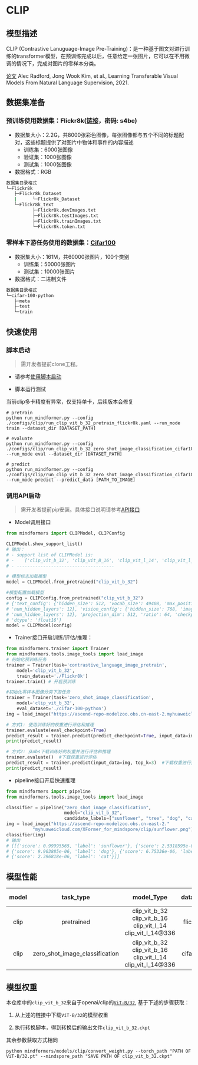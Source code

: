 # CLIP

## 模型描述

CLIP (Contrastive Lanuguage-Image Pre-Training)：是一种基于图文对进行训练的transformer模型，在预训练完成以后，任意给定一张图片，它可以在不用微调的情况下，完成对图片的零样本分类。

[论文](https://arxiv.org/abs/2103.00020) Alec Radford, Jong Wook Kim, et al., Learning Transferable Visual Models From Natural Language Supervision, 2021.

## 数据集准备

### 预训练使用数据集：Flickr8k([链接](https://pan.baidu.com/s/1LRlQUL1MRipPL4MLOdExzg)，密码: s4be)

- 数据集大小：2.2G，共8000张彩色图像，每张图像都与五个不同的标题配对，这些标题提供了对图片中物体和事件的内容描述
    - 训练集：6000张图像
    - 验证集：1000张图像
    - 测试集：1000张图像
- 数据格式：RGB

 ```bash
数据集目录格式
└─Flickr8k
    ├─Flickr8k_Dataset
    |      └─Flickr8k_Dataset
    └─Flickr8k_text
           ├─Flickr8k.devImages.txt
           ├─Flickr8k.testImages.txt
           ├─Flickr8k.trainImages.txt
           └─Flickr8k.token.txt
 ```

### 零样本下游任务使用的数据集：[Cifar100](http://www.cs.toronto.edu/~kriz/cifar-100-python.tar.gz)

- 数据集大小：161M，共60000张图片，100个类别
    - 训练集：50000张图片
    - 测试集：10000张图片
- 数据格式：二进制文件

 ```bash
数据集目录格式
└─cifar-100-python
    ├─meta
    ├─test  
    └─train  
 ```

## 快速使用

### 脚本启动

> 需开发者提前clone工程。

- 请参考[使用脚本启动](https://gitee.com/mindspore/transformer/blob/master/README.md#%E6%96%B9%E5%BC%8F%E4%B8%80clone-%E5%B7%A5%E7%A8%8B%E4%BB%A3%E7%A0%81)

- 脚本运行测试

当前clip多卡精度有异常，仅支持单卡，后续版本会修复

```shell
# pretrain
python run_mindformer.py --config ./configs/clip/run_clip_vit_b_32_pretrain_flickr8k.yaml --run_mode train --dataset_dir [DATASET_PATH]

# evaluate
python run_mindformer.py --config ./configs/clip/run_clip_vit_b_32_zero_shot_image_classification_cifar100.yaml --run_mode eval --dataset_dir [DATASET_PATH]

# predict
python run_mindformer.py --config ./configs/clip/run_clip_vit_b_32_zero_shot_image_classification_cifar100.yaml --run_mode predict --predict_data [PATH_TO_IMAGE]
```

### 调用API启动

> 需开发者提前pip安装。具体接口说明请参考[API接口](https://gitee.com/mindspore/transformer/wikis/API/)

- Model调用接口

```python
from mindformers import CLIPModel, CLIPConfig

CLIPModel.show_support_list()
# 输出：
# - support list of CLIPModel is:
# -    ['clip_vit_b_32', 'clip_vit_B_16', 'clip_vit_l_14', 'clip_vit_l_14@336']
# - -------------------------------------

# 模型标志加载模型
model = CLIPModel.from_pretrained("clip_vit_b_32")

#模型配置加载模型
config = CLIPConfig.from_pretrained("clip_vit_b_32")
# {'text_config': {'hidden_size': 512, 'vocab_size': 49408, 'max_position_embeddings': 77,
# 'num_hidden_layers': 12}, 'vision_config': {'hidden_size': 768, 'image_size': 224, 'patch_size': 32,
# 'num_hidden_layers': 12}, 'projection_dim': 512, 'ratio': 64, 'checkpoint_name_or_path': 'clip_vit_b_32',
# 'dtype': 'float16'}
model = CLIPModel(config)
```

- Trainer接口开启训练/评估/推理：

```python
from mindformers.trainer import Trainer
from mindformers.tools.image_tools import load_image
# 初始化预训练任务
trainer = Trainer(task='contrastive_language_image_pretrain',
    model='clip_vit_b_32',
    train_dataset='./Flickr8k')
trainer.train() # 开启预训练

#初始化零样本图像分类下游任务
trainer = Trainer(task='zero_shot_image_classification',
    model='clip_vit_b_32',
    eval_dataset='./cifar-100-python')  
img = load_image("https://ascend-repo-modelzoo.obs.cn-east-2.myhuaweicloud.com/XFormer_for_mindspore/clip/sunflower.png")

# 方式1: 使用训练好的权重进行评估和推理
trainer.evaluate(eval_checkpoint=True)
predict_result = trainer.predict(predict_checkpoint=True, input_data=img, top_k=3)
print(predict_result)

# 方式2: 从obs下载训练好的权重并进行评估和推理
trainer.evaluate()  #下载权重进行评估
predict_result = trainer.predict(input_data=img, top_k=3)  #下载权重进行推理
print(predict_result)
```

- pipeline接口开启快速推理

```python
from mindformers import pipeline
from mindformers.tools.image_tools import load_image

classifier = pipeline("zero_shot_image_classification",
                      model="clip_vit_b_32",
                      candidate_labels=["sunflower", "tree", "dog", "cat", "toy"])
img = load_image("https://ascend-repo-modelzoo.obs.cn-east-2."
          "myhuaweicloud.com/XFormer_for_mindspore/clip/sunflower.png")
classifier(img)
# 输出
# [[{'score': 0.99995565, 'label': 'sunflower'}, {'score': 2.5318595e-05, 'label': 'toy'},
# {'score': 9.903885e-06, 'label': 'dog'}, {'score': 6.75336e-06, 'label': 'tree'},
# {'score': 2.396818e-06, 'label': 'cat'}]]
```

## 模型性能

| model |           task_type            |                                  model_Type                                   | datasets |              Top1-accuracy              | log |                                                                                                example                                                                                                |
|:-----:|:------------------------------:|:-----------------------------------------------------------------------------:|:--------:|:---------------------------------------:|:---:|:-----------------------------------------------------------------------------------------------------------------------------------------------------------------------------------------------------:|
| clip  |           pretrained           | clip_vit_b_32 <br/> clip_vit_b_16 <br/> clip_vit_l_14 <br/> clip_vit_l_14@336 | flickr8k |                    \                    |  \  |                                               pretrain [link](../../examples/contrastive_language_image_pretrain/clip_vit_b_32_pretrain_on_flickr8k.sh)                                               | \|
| clip  | zero_shot_image_classification | clip_vit_b_32 <br/> clip_vit_b_16 <br/> clip_vit_l_14 <br/> clip_vit_l_14@336 | cifar100 | 57.24%<br/>61.41%<br/>69.67%<br/>68.19% |  \  | eval [link](../../examples/zero_shot_image_classification/clip_vit_b_32_eval_on_cifar100.sh) <br/> predict [link](../../examples/zero_shot_image_classification/clip_vit_b_32_predict_on_cifar100.sh) |

## 模型权重

本仓库中的`clip_vit_b_32`来自于openai/clip的[`ViT-B/32`](https://openaipublic.azureedge.net/clip/models/40d365715913c9da98579312b702a82c18be219cc2a73407c4526f58eba950af/ViT-B-32.pt), 基于下述的步骤获取：

1. 从上述的链接中下载`ViT-B/32`的模型权重

2. 执行转换脚本，得到转换后的输出文件`clip_vit_b_32.ckpt`

其余参数获取方式相同

```shell
python mindformers/models/clip/convert_weight.py --torch_path "PATH OF ViT-B/32.pt" --mindspore_path "SAVE PATH OF clip_vit_b_32.ckpt"
```